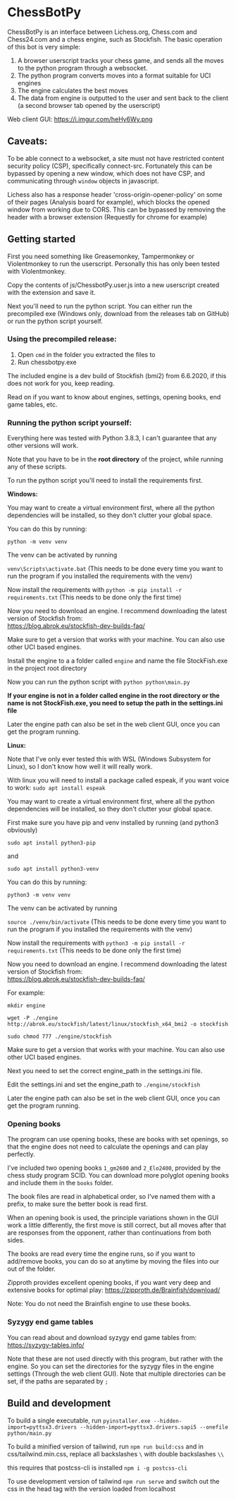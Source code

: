# ChessBotPy

ChessBotPy is an interface between Lichess.org, Chess.com and Chess24.com and a chess engine, such as Stockfish.
The basic operation of this bot is very simple:

1. A browser userscript tracks your chess game, and sends all the moves to the python program through a websocket.
2. The python program converts moves into a format suitable for UCI engines
3. The engine calculates the best moves
4. The data from engine is outputted to the user and sent back to the client (a second browser tab opened by the userscript)

Web client GUI:
https://i.imgur.com/heHy6Wy.png

## Caveats:

To be able connect to a websocket, a site must not have restricted content security policy (CSP), specifically connect-src. Fortunately this can be bypassed by opening a new window, which does not have CSP, and communicating through `window` objects in javascript.

Lichess also has a response header 'cross-origin-opener-policy' on some of their pages (Analysis board for example), which blocks the opened window from working due to CORS. This can be bypassed by removing the header with a browser extension (Requestly for chrome for example)


## Getting started

First you need something like Greasemonkey, Tampermonkey or Violentmonkey to run the userscript. Personally this has only been tested with Violentmonkey.

Copy the contents of js/ChessbotPy.user.js into a new userscript created with the extension and save it.

Next you'll need to run the python script. You can either run the precompiled exe (Windows only, download from the releases tab on GitHub) or run the python script yourself.

### Using the precompiled release:

1. Open `cmd` in the folder you extracted the files to
2. Run chessbotpy.exe

The included engine is a dev build of Stockfish (bmi2) from 6.6.2020, if this does not work for you, keep reading.

Read on if you want to know about engines, settings, opening books, end game tables, etc.

### Running the python script yourself:

Everything here was tested with Python 3.8.3, I can't guarantee that any other versions will work.

Note that you have to be in the **root directory** of the project, while running any of these scripts.

To run the python script you'll need to install the requirements first.

**Windows:**

You may want to create a virtual environment first, where all the python dependencies will be installed, so they don't clutter your global space.

You can do this by running:

`python -m venv venv`

The venv can be activated by running

`venv\Scripts\activate.bat` (This needs to be done every time you want to run the program if you installed the requirements with the venv)

Now install the requirements with `python -m pip install -r requirements.txt` (This needs to be done only the first time)

Now you need to download an engine. I recommend downloading the latest version of Stockfish from:  
https://blog.abrok.eu/stockfish-dev-builds-faq/

Make sure to get a version that works with your machine. You can also use other UCI based engines.

Install the engine to a a folder called `engine` and name the file StockFish.exe in the project root directory

Now you can run the python script with `python python\main.py`

**If your engine is not in a folder called engine in the root directory or the name is not StockFish.exe, you need to setup the path in the settings.ini file**

Later the engine path can also be set in the web client GUI, once you can get the program running.

**Linux:**

Note that I've only ever tested this with WSL (Windows Subsystem for Linux), so I don't know how well it will really work.

With linux you will need to install a package called espeak, if you want voice to work: `sudo apt install espeak`

You may want to create a virtual environment first, where all the python dependencies will be installed, so they don't clutter your global space.

First make sure you have pip and venv installed by running (and python3 obviously)

`sudo apt install python3-pip`

and

`sudo apt install python3-venv`

You can do this by running:

`python3 -m venv venv`

The venv can be activated by running

`source ./venv/bin/activate` (This needs to be done every time you want to run the program if you installed the requirements with the venv)

Now install the requirements with `python3 -m pip install -r requirements.txt` (This needs to be done only the first time)

Now you need to download an engine. I recommend downloading the latest version of Stockfish from:  
https://blog.abrok.eu/stockfish-dev-builds-faq/

For example:

`mkdir engine`

`wget -P ./engine http://abrok.eu/stockfish/latest/linux/stockfish_x64_bmi2 -o stockfish`

`sudo chmod 777 ./engine/stockfish`

Make sure to get a version that works with your machine. You can also use other UCI based engines.

Next you need to set the correct engine_path in the settings.ini file.

Edit the settings.ini and set the engine_path to `./engine/stockfish`

Later the engine path can also be set in the web client GUI, once you can get the program running.


### **Opening books**

The program can use opening books, these are books with set openings, so that the engine does not need to calculate the openings and can play perfectly.

I've included two opening books `1_gm2600` and `2_Elo2400`, provided by the chess study program SCID. You can download more polyglot opening books and include them in the `books` folder.

The book files are read in alphabetical order, so I've named them with a prefix, to make sure the better book is read first.

When an opening book is used, the principle variations shown in the GUI work a little differently, the first move is still correct, but all moves after that are responses from the opponent, rather than continuations from both sides.

The books are read every time the engine runs, so if you want to add/remove books, you can do so at anytime by moving the files into our out of the folder.

Zipproth provides excellent opening books, if you want very deep and extensive books for optimal play: https://zipproth.de/Brainfish/download/

Note: You do not need the Brainfish engine to use these books.

### Syzygy end game tables

You can read about and download syzygy end game tables from:
https://syzygy-tables.info/

Note that these are not used directly with this program, but rather with the engine. So you can set the directories for the syzygy files in the engine settings (Through the web client GUI). Note that multiple directories can be set, if the paths are separated by `;`

## Build and development

To build a single executable, run
`pyinstaller.exe --hidden-import=pyttsx3.drivers --hidden-import=pyttsx3.drivers.sapi5 --onefile python/main.py`

To build a minified version of tailwind, run
`npm run build:css` and in css/tailwind.min.css, replace all backslashes `\` with double backslashes `\\`

this requires that postcss-cli is installed `npm i -g postcss-cli`

To use development version of tailwind
`npm run serve`
and switch out the css in the head tag with the version loaded from localhost
